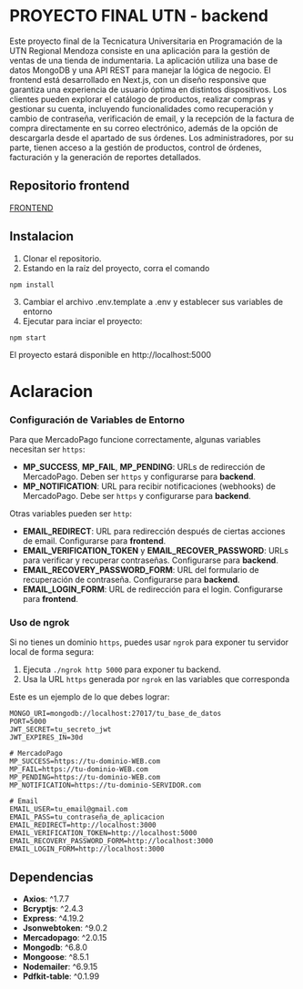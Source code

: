 # PROYECTO FINAL UTN - backend
Este proyecto final de la Tecnicatura Universitaria en Programación de la UTN Regional Mendoza consiste en una aplicación para la gestión de ventas de una tienda
    de indumentaria. La aplicación utiliza una base de datos MongoDB y una API REST para manejar la lógica de negocio. El frontend está desarrollado en Next.js, 
    con un diseño responsive que garantiza una experiencia de usuario óptima en distintos dispositivos. Los clientes pueden explorar el catálogo de productos,
    realizar compras y gestionar su cuenta, incluyendo funcionalidades como recuperación y cambio de contraseña, verificación de email, y la recepción de la 
    factura de compra directamente en su correo electrónico, además de la opción de descargarla desde el apartado de sus órdenes. Los administradores, por su parte,
    tienen acceso a la gestión de productos,
    control de órdenes, facturación y la generación de reportes detallados.


## Repositorio frontend
[FRONTEND](https://github.com/AdrianoM96/proyecto-final)

## Instalacion
1) Clonar el repositorio.
2) Estando en la raíz del proyecto, corra el comando
```
npm install
```
3) Cambiar el archivo .env.template a .env y establecer sus variables de entorno
4) Ejecutar para inciar el proyecto:
```
npm start
``` 
El proyecto estará disponible en http://localhost:5000

# Aclaracion
### Configuración de Variables de Entorno

Para que MercadoPago funcione correctamente, algunas variables necesitan ser `https`:

- **MP_SUCCESS**, **MP_FAIL**, **MP_PENDING**: URLs de redirección de MercadoPago. Deben ser `https` y configurarse para **backend**.
- **MP_NOTIFICATION**: URL para recibir notificaciones (webhooks) de MercadoPago. Debe ser `https` y configurarse para  **backend**.

Otras variables pueden ser `http`:

- **EMAIL_REDIRECT**: URL para redirección después de ciertas acciones de email. Configurarse para **frontend**.
- **EMAIL_VERIFICATION_TOKEN** y **EMAIL_RECOVER_PASSWORD**: URLs para verificar y recuperar contraseñas. Configurarse para **backend**.
- **EMAIL_RECOVERY_PASSWORD_FORM**: URL del formulario de recuperación de contraseña. Configurarse para **backend**.
- **EMAIL_LOGIN_FORM**: URL de redirección para el login. Configurarse para **frontend**.

### Uso de ngrok

Si no tienes un dominio `https`, puedes usar `ngrok` para exponer tu servidor local de forma segura:

1. Ejecuta `./ngrok http 5000` para exponer tu backend.
2. Usa la URL `https` generada por `ngrok` en las variables que corresponda

Este es un ejemplo de lo que debes lograr:

``` 
MONGO_URI=mongodb://localhost:27017/tu_base_de_datos
PORT=5000
JWT_SECRET=tu_secreto_jwt
JWT_EXPIRES_IN=30d

# MercadoPago
MP_SUCCESS=https://tu-dominio-WEB.com  
MP_FAIL=https://tu-dominio-WEB.com 
MP_PENDING=https://tu-dominio-WEB.com 
MP_NOTIFICATION=https://tu-dominio-SERVIDOR.com 

# Email
EMAIL_USER=tu_email@gmail.com
EMAIL_PASS=tu_contraseña_de_aplicacion
EMAIL_REDIRECT=http://localhost:3000
EMAIL_VERIFICATION_TOKEN=http://localhost:5000
EMAIL_RECOVERY_PASSWORD_FORM=http://localhost:3000
EMAIL_LOGIN_FORM=http://localhost:3000
``` 

## Dependencias

- **Axios**: ^1.7.7
- **Bcryptjs**: ^2.4.3
- **Express**: ^4.19.2
- **Jsonwebtoken**: ^9.0.2
- **Mercadopago**: ^2.0.15
- **Mongodb**: ^6.8.0
- **Mongoose**: ^8.5.1
- **Nodemailer**: ^6.9.15
- **Pdfkit-table**: ^0.1.99






